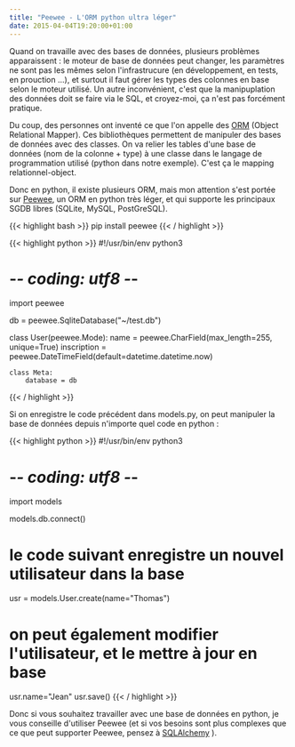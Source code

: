 ```yaml
---
title: "Peewee - L'ORM python ultra léger"
date: 2015-04-04T19:20:00+01:00
---
```


Quand on travaille avec des bases de données, plusieurs problèmes apparaissent :
le moteur de base de données peut changer, les paramètres ne sont pas les mêmes
selon l'infrastrucure (en développement, en tests, en prouction ...), et
surtout il faut gérer les types des colonnes en base selon le moteur utilisé.
Un autre inconvénient, c'est que la manipuplation des données doit se faire via
le SQL, et croyez-moi, ça n'est pas forcément pratique.

Du coup, des personnes ont inventé ce que l'on appelle des
[ORM](https://en.wikipedia.org/wiki/Object-relational_mapping) (Object
Relational Mapper). Ces bibliothèques permettent de manipuler des bases de
données avec des classes. On va relier les tables d'une base de données (nom de
la colonne + type) à une classe dans le langage de programmation utilisé
(python dans notre exemple). C'est ça le mapping relationnel-object.

Donc en python, il existe plusieurs ORM, mais mon attention s'est portée sur
[Peewee](https://peewee.readthedocs.org/en/latest/), un ORM en python très léger,
et qui supporte les principaux SGDB libres (SQLite, MySQL, PostGreSQL).


{{< highlight bash >}}
pip install peewee
{{< / highlight >}}


{{< highlight python >}}
#!/usr/bin/env python3
# -*- coding: utf8 -*-

import peewee

db = peewee.SqliteDatabase("~/test.db")

class User(peewee.Mode):
    name = peewee.CharField(max_length=255, unique=True)
    inscription = peewee.DateTimeField(default=datetime.datetime.now)

    class Meta:
        database = db
{{< / highlight >}}


Si on enregistre le code précédent dans models.py, on peut manipuler la base de
données depuis n'importe quel code en python :

{{< highlight python >}}
#!/usr/bin/env python3
# -*- coding: utf8 -*- #

import models

models.db.connect()

# le code suivant enregistre un nouvel utilisateur dans la base
usr = models.User.create(name="Thomas")

# on peut également modifier l'utilisateur, et le mettre à jour en base
usr.name="Jean"
usr.save()
{{< / highlight >}}


Donc si vous souhaitez travailler avec une base de données en python, je vous
conseille d'utiliser Peewee (et si vos besoins sont plus complexes que ce que
peut supporter Peewee, pensez à [SQLAlchemy](http://www.sqlalchemy.org/) ).
